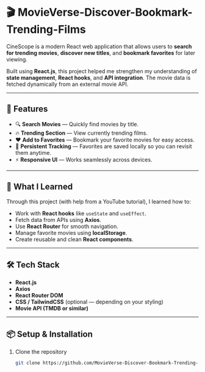 # 🎬 MovieVerse-Discover-Bookmark-Trending-Films

CineScope is a modern React web application that allows users to **search for trending movies**, **discover new titles**, and **bookmark favorites** for later viewing.

Built using **React.js**, this project helped me strengthen my understanding of **state management**, **React hooks**, and **API integration**. The movie data is fetched dynamically from an external movie API.

---

## 🚀 Features

- 🔍 **Search Movies** — Quickly find movies by title.
- 🔥 **Trending Section** — View currently trending films.
- ❤️ **Add to Favorites** — Bookmark your favorite movies for easy access.
- 🧭 **Persistent Tracking** — Favorites are saved locally so you can revisit them anytime.
- ⚡ **Responsive UI** — Works seamlessly across devices.

---

## 🧠 What I Learned

Through this project (with help from a YouTube tutorial), I learned how to:
- Work with **React hooks** like `useState` and `useEffect`.
- Fetch data from APIs using **Axios**.
- Use **React Router** for smooth navigation.
- Manage favorite movies using **localStorage**.
- Create reusable and clean **React components**.

---

## 🛠️ Tech Stack

- **React.js**
- **Axios**
- **React Router DOM**
- **CSS / TailwindCSS** (optional — depending on your styling)
- **Movie API (TMDB or similar)**

---

## 📦 Setup & Installation

1. Clone the repository  
   ```bash
   git clone https://github.com/MovieVerse-Discover-Bookmark-Trending-Films.git
